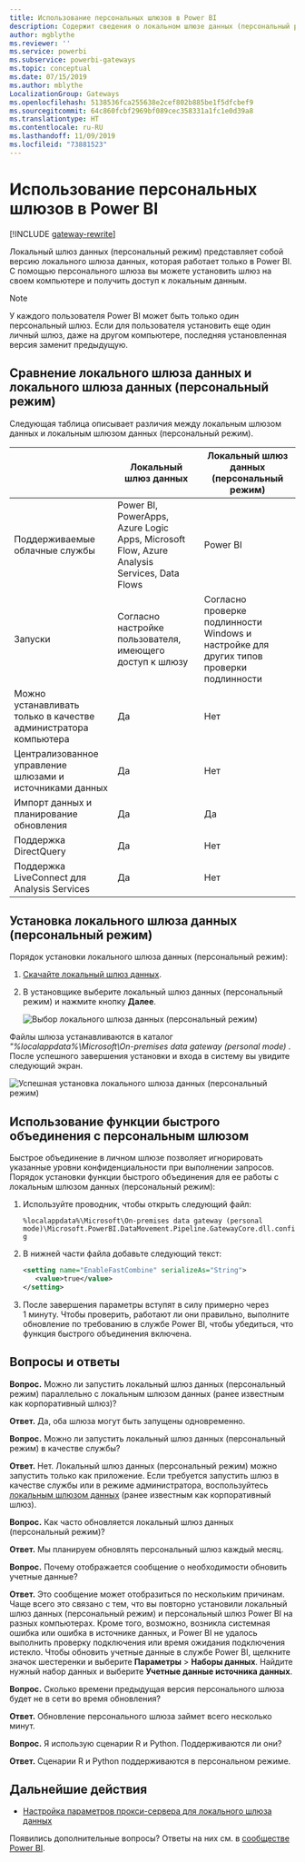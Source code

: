 ```yaml
---
title: Использование персональных шлюзов в Power BI
description: Содержит сведения о локальном шлюзе данных (персональный режим) для Power BI, который пользователи могут использовать для подключения к локальным данным.
author: mgblythe
ms.reviewer: ''
ms.service: powerbi
ms.subservice: powerbi-gateways
ms.topic: conceptual
ms.date: 07/15/2019
ms.author: mblythe
LocalizationGroup: Gateways
ms.openlocfilehash: 5138536fca255638e2cef802b885be1f5dfcbef9
ms.sourcegitcommit: 64c860fcbf2969bf089cec358331a1fc1e0d39a8
ms.translationtype: HT
ms.contentlocale: ru-RU
ms.lasthandoff: 11/09/2019
ms.locfileid: "73881523"
---
```

# <a name="use-personal-gateways-in-power-bi"></a>Использование персональных шлюзов в Power BI

[!INCLUDE [gateway-rewrite](includes/gateway-rewrite.md)]

Локальный шлюз данных (персональный режим) представляет собой версию локального шлюза данных, которая работает только в Power BI. С помощью персонального шлюза вы можете установить шлюз на своем компьютере и получить доступ к локальным данным.

> [!NOTE]
> У каждого пользователя Power BI может быть только один персональный шлюз. Если для пользователя установить еще один личный шлюз, даже на другом компьютере, последняя установленная версия заменит предыдущую.

## <a name="on-premises-data-gateway-vs-on-premises-data-gateway-personal-mode"></a>Сравнение локального шлюза данных и локального шлюза данных (персональный режим)

Следующая таблица описывает различия между локальным шлюзом данных и локальным шлюзом данных (персональный режим).

|   |Локальный шлюз данных | Локальный шлюз данных (персональный режим) |
| ---- | ---- | ---- |
|Поддерживаемые облачные службы |Power BI, PowerApps, Azure Logic Apps, Microsoft Flow, Azure Analysis Services, Data Flows |Power BI |
|Запуски |Согласно настройке пользователя, имеющего доступ к шлюзу |Согласно проверке подлинности Windows и настройке для других типов проверки подлинности |
|Можно устанавливать только в качестве администратора компьютера |Да |Нет |
|Централизованное управление шлюзами и источниками данных |Да |Нет |
|Импорт данных и планирование обновления |Да |Да |
|Поддержка DirectQuery |Да |Нет |
|Поддержка LiveConnect для Analysis Services |Да |Нет |

## <a name="install-the-on-premises-data-gateway-personal-mode"></a>Установка локального шлюза данных (персональный режим)

Порядок установки локального шлюза данных (персональный режим):

1. [Скачайте локальный шлюз данных](https://go.microsoft.com/fwlink/?LinkId=820925&clcid=0x409).

2. В установщике выберите локальный шлюз данных (персональный режим) и нажмите кнопку **Далее**.

   ![Выбор локального шлюза данных (персональный режим)](media/service-gateway-personal-mode/personal-gateway-select.png)

Файлы шлюза устанавливаются в каталог _"%localappdata%\Microsoft\On-premises data gateway (personal mode)_ . После успешного завершения установки и входа в систему вы увидите следующий экран.

![Успешная установка локального шлюза данных (персональный режим)](media/service-gateway-personal-mode/personal-gateway-complete.png)

## <a name="use-fast-combine-with-the-personal-gateway"></a>Использование функции быстрого объединения с персональным шлюзом

Быстрое объединение в личном шлюзе позволяет игнорировать указанные уровни конфиденциальности при выполнении запросов. Порядок установки функции быстрого объединения для ее работы с локальным шлюзом данных (персональный режим):

1. Используйте проводник, чтобы открыть следующий файл:

   `%localappdata%\Microsoft\On-premises data gateway (personal mode)\Microsoft.PowerBI.DataMovement.Pipeline.GatewayCore.dll.config`

2. В нижней части файла добавьте следующий текст:

    ```xml
    <setting name="EnableFastCombine" serializeAs="String">
       <value>true</value>
    </setting>
    ```

3. После завершения параметры вступят в силу примерно через 1 минуту. Чтобы проверить, работают ли они правильно, выполните обновление по требованию в службе Power BI, чтобы убедиться, что функция быстрого объединения включена.

## <a name="frequently-asked-questions-faq"></a>Вопросы и ответы

**Вопрос.** Можно ли запустить локальный шлюз данных (персональный режим) параллельно с локальным шлюзом данных (ранее известным как корпоративный шлюз)?
  
**Ответ.** Да, оба шлюза могут быть запущены одновременно.

**Вопрос.** Можно ли запустить локальный шлюз данных (персональный режим) в качестве службы?
  
**Ответ.** Нет. Локальный шлюз данных (персональный режим) можно запустить только как приложение. Если требуется запустить шлюз в качестве службы или в режиме администратора, воспользуйтесь [локальным шлюзом данных](/data-integration/gateway/service-gateway-onprem) (ранее известным как корпоративный шлюз).

**Вопрос.** Как часто обновляется локальный шлюз данных (персональный режим)?
  
**Ответ.** Мы планируем обновлять персональный шлюз каждый месяц.

**Вопрос.** Почему отображается сообщение о необходимости обновить учетные данные?
  
**Ответ.** Это сообщение может отобразиться по нескольким причинам. Чаще всего это связано с тем, что вы повторно установили локальный шлюз данных (персональный режим) и персональный шлюз Power BI на разных компьютерах. Кроме того, возможно, возникла системная ошибка или ошибка в источнике данных, и Power BI не удалось выполнить проверку подключения или время ожидания подключения истекло. Чтобы обновить учетные данные в службе Power BI, щелкните значок шестеренки и выберите **Параметры** > **Наборы данных**. Найдите нужный набор данных и выберите **Учетные данные источника данных**.

**Вопрос.** Сколько времени предыдущая версия персонального шлюза будет не в сети во время обновления?
  
**Ответ.** Обновление персонального шлюза займет всего несколько минут.

**Вопрос.** Я использую сценарии R и Python. Поддерживаются ли они?
  
**Ответ.** Сценарии R и Python поддерживаются в персональном режиме.

## <a name="next-steps"></a>Дальнейшие действия

* [Настройка параметров прокси-сервера для локального шлюза данных](/data-integration/gateway/service-gateway-proxy)  

Появились дополнительные вопросы? Ответы на них см. в [сообществе Power BI](https://community.powerbi.com/).
